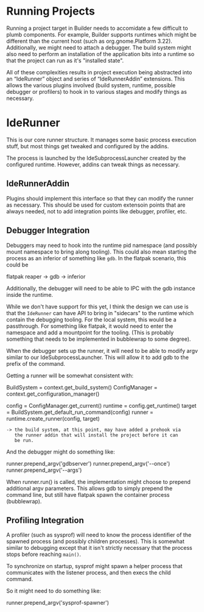 # Running Projects

Running a project target in Builder needs to accomidate a few difficult
to plumb components. For example, Builder supports runtimes which might
be different than the current host (such as org.gnome.Platform 3.22).
Additionally, we might need to attach a debugger. The build system might
also need to perform an installation of the application bits into a
runtime so that the project can run as it's "installed state".

All of these complexities results in project execution being abstracted
into an “IdeRunner” object and series of “IdeRunnerAddin” extensions.
This allows the various plugins involved (build system, runtime, possible
debugger or profilers) to hook in to various stages and modify things as
necessary.

# IdeRunner

This is our core runner structure. It manages some basic process execution
stuff, but most things get tweaked and configured by the addins.

The process is launched by the IdeSubprocessLauncher created by the configured
runtime. However, addins can tweak things as necessary.

## IdeRunnerAddin

Plugins should implement this interface so that they can modify the runner
as necessary. This should be used for custom extensoin points that are always
needed, not to add integration points like debugger, profiler, etc.

## Debugger Integration

Debuggers may need to hook into the runtime pid namespace (and possibly mount
namespace to bring along tooling). This could also mean starting the process as
an inferior of something like `gdb`. In the flatpak scenario, this could be

  flatpak reaper → gdb → inferior

Additionally, the debugger will need to be able to IPC with the gdb instance
inside the runtime.

While we don't have support for this yet, I think the design we can use is that
the `IdeRunner` can have API to bring in "sidecars" to the runtime which
contain the debugging tooling. For the local system, this would be a
passthrough. For something like flatpak, it would need to enter the namespace
and add a mountpoint for the tooling. (This is probably something that needs to
be implemented in bubblewrap to some degree).

When the debugger sets up the runner, it will need to be able to modify argv
similar to our IdeSubprocessLauncher. This will allow it to add gdb to the
prefix of the command.

Getting a runner will be somewhat consistent with:

  BuildSystem = context.get_build_system()
  ConfigManager = context.get_configuration_manager()

  config = ConfigManager.get_current()
  runtime = config.get_runtime()
  target = BuildSystem.get_default_run_command(config)
  runner = runtime.create_runner(config, target)

    -> the build system, at this point, may have added a prehook via
       the runner addin that will install the project before it can
       be run.

And the debugger might do something like:

  runner.prepend_argv('gdbserver')
  runner.prepend_argv('--once')
  runner.prepend_argv('--args')

When runner.run() is called, the implementation might choose to prepend
additional argv parameters. This allows gdb to simply prepend the command
line, but still have flatpak spawn the container process (bubblewrap).

## Profiling Integration

A profiler (such as sysprof) will need to know the process identifier of the
spawned process (and possibly children processes). This is somewhat similar
to debugging except that it isn't strictly necessary that the process stops
before reaching `main()`.

To synchronize on startup, sysprof might spawn a helper process that
communicates with the listener process, and then execs the child command.

So it might need to do something like:

  runner.prepend_argv('sysprof-spawner')

